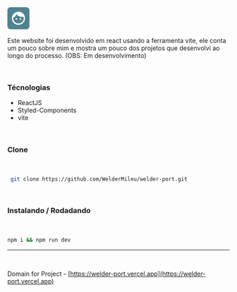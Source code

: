 <img src="./src/assets/icon.svg" width=50>

</br>
<p style="width:500px">Este website foi desenvolvido em react usando a ferramenta vite,
ele conta um pouco sobre mim e mostra um pouco dos projetos que desenvolvi ao longo do processo. (OBS: Em desenvolvimento)</p>
</br>

### **Técnologias**
* ReactJS
* Styled-Components
* vite

<br />

### **Clone**

<br />

```bash
 git clone https://github.com/WelderMileu/welder-port.git
```
<br />

### **Instalando / Rodadando**
<br />

```bash
npm i && npm run dev
```
----------
<br />

Domain for Project - [https://welder-port.vercel.app](https://welder-port.vercel.app)
